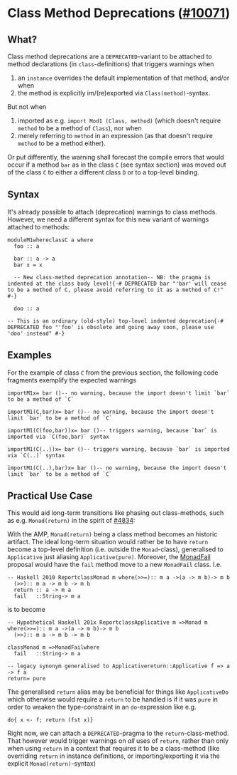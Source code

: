 # Class Method Deprecations ([\#10071](https://gitlab.haskell.org//ghc/ghc/issues/10071))

## What?


Class method deprecations are a `DEPRECATED`-variant to be attached to method declarations (in `class`-definitions) that triggers warnings when

1. an `instance` overrides the default implementation of that method, and/or when
1. the method is explicitly im/(re)exported via `Class(method)`-syntax.


But not when

1. imported as e.g. `import Mod1 (Class, method)` (which doesn't require `method` to be a method of `Class`), nor when
1. merely referring to `method` in an expression (as that doesn't require `method` to be a method either).


Or put differently, the warning shall forecast the compile errors that would occur if a method `bar` as in the class `C` (see syntax section) was moved out of the class `C` to either a different class `D` or to a top-level binding.

## Syntax


It's already possible to attach (deprecation) warnings to class methods. However, we need a different syntax for this new variant of warnings attached to methods:

```
moduleM1whereclassC a where
  foo :: a

  bar :: a -> a
  bar x = x
 
  -- New class-method deprecation annotation-- NB: the pragma is indented at the class body level!{-# DEPRECATED bar "'bar' will cease to be a method of C, please avoid referring to it as a method of C!" #-}

  doo :: a

-- This is an ordinary (old-style) top-level indented deprecation{-# DEPRECATED foo "'foo' is obsolete and going away soon, please use 'doo' instead" #-}
```

## Examples


For the example of class `C` from the previous section, the following code fragments exemplify the expected warnings

```
importM1x= bar ()-- no warning, because the import doesn't limit `bar` to be a method of `C`
```

```
importM1(C,bar)x= bar ()-- no warning, because the import doesn't limit `bar` to be a method of `C`
```

```
importM1(C(foo,bar))x= bar ()-- triggers warning, because `bar` is imported via `C(foo,bar)` syntax
```

```
importM1(C(..))x= bar ()-- triggers warning, because `bar` is imported via `C(..)` syntax
```

```
importM1(C(..),bar)x= bar ()-- no warning, because the import doesn't limit `bar` to be a method of `C`
```

## Practical Use Case


This would aid long-term transitions like phasing out class-methods, such as e.g. `Monad(return)` in the spirit of [\#4834](https://gitlab.haskell.org//ghc/ghc/issues/4834):


With the AMP, `Monad(return)` being a class method becomes an historic artifact. The ideal long-term situation would rather be to have `return` become a top-level definition (i.e. outside the `Monad`-class), generalised to `Applicative` just aliasing `Applicative(pure)`. Moreover, the [MonadFail](design/monad-fail) proposal would have the `fail` method move to a new `MonadFail` class. I.e.

```
-- Haskell 2010 ReportclassMonad m where(>>=):: m a ->(a -> m b)-> m b
  (>>):: m a -> m b -> m b
  return :: a -> m a
  fail   ::String-> m a
```


is to become

```
-- Hypothetical Haskell 201x ReportclassApplicative m =>Monad m where(>>=):: m a ->(a -> m b)-> m b
  (>>):: m a -> m b -> m b

classMonad m =>MonadFailwhere
  fail   ::String-> m a

-- legacy synonym generalised to Applicativereturn::Applicative f => a -> f a
return= pure
```


The generalised `return` alias may be beneficial for things like `ApplicativeDo` which otherwise would require a `return` to be handled is if it was `pure` in order to weaken the type-constraint in an `do`-expression like e.g.

```
do{ x <- f; return (fst x)}
```


Right now, we can attach a `DEPRECATED`-pragma to the `return`-class-method. That however would trigger warnings on *all* uses of `return`, rather than only when using `return` in a context that requires it to be a class-method (like overriding `return` in instance definitions, or importing/exporting it via the explicit `Monad(return)`-syntax)
